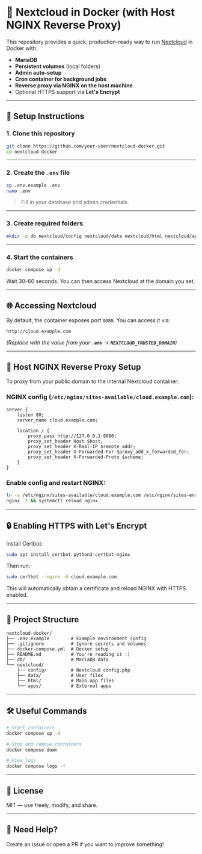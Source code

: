 # 🚀 Nextcloud in Docker (with Host NGINX Reverse Proxy)

This repository provides a quick, production-ready way to run [Nextcloud](https://nextcloud.com/) in Docker with:

- **MariaDB**
- **Persistent volumes** (local folders)
- **Admin auto-setup**
- **Cron container for background jobs**
- **Reverse proxy via NGINX on the host machine**
- Optional HTTPS support via **Let's Encrypt**

---

## 🔧 Setup Instructions

### 1. Clone this repository

```bash
git clone https://github.com/your-user/nextcloud-docker.git
cd nextcloud-docker
```

---

### 2. Create the `.env` file

```bash
cp .env.example .env
nano .env
```

> Fill in your database and admin credentials.

---

### 3. Create required folders

```bash
mkdir -p db nextcloud/config nextcloud/data nextcloud/html nextcloud/apps
```

---

### 4. Start the containers

```bash
docker compose up -d
```

Wait 30–60 seconds. You can then access Nextcloud at the domain you set.

---

## 🌐 Accessing Nextcloud

By default, the container exposes port `8080`. You can access it via:

```
http://cloud.example.com
```

*(Replace with the value from your **`.env`** → **`NEXTCLOUD_TRUSTED_DOMAIN`**)*

---

## 🔁 Host NGINX Reverse Proxy Setup

To proxy from your public domain to the internal Nextcloud container:

### NGINX config (`/etc/nginx/sites-available/cloud.example.com`):

```nginx
server {
    listen 80;
    server_name cloud.example.com;

    location / {
        proxy_pass http://127.0.0.1:8080;
        proxy_set_header Host $host;
        proxy_set_header X-Real-IP $remote_addr;
        proxy_set_header X-Forwarded-For $proxy_add_x_forwarded_for;
        proxy_set_header X-Forwarded-Proto $scheme;
    }
}
```

### Enable config and restart NGINX:

```bash
ln -s /etc/nginx/sites-available/cloud.example.com /etc/nginx/sites-enabled/
nginx -t && systemctl reload nginx
```

---

## 🔒 Enabling HTTPS with Let's Encrypt

Install Certbot:

```bash
sudo apt install certbot python3-certbot-nginx
```

Then run:

```bash
sudo certbot --nginx -d cloud.example.com
```

This will automatically obtain a certificate and reload NGINX with HTTPS enabled.

---

## 📁 Project Structure

```
nextcloud-docker/
├── .env.example        # Example environment config
├── .gitignore          # Ignore secrets and volumes
├── docker-compose.yml  # Docker setup
├── README.md           # You're reading it :)
├── db/                 # MariaDB data
└── nextcloud/
    ├── config/         # Nextcloud config.php
    ├── data/           # User files
    ├── html/           # Main app files
    └── apps/           # External apps
```

---

## 🛠 Useful Commands

```bash
# Start containers
docker compose up -d

# Stop and remove containers
docker compose down

# View logs
docker compose logs -f
```

---

## 📜 License

MIT — use freely, modify, and share.

---

## 💬 Need Help?

Create an issue or open a PR if you want to improve something!

